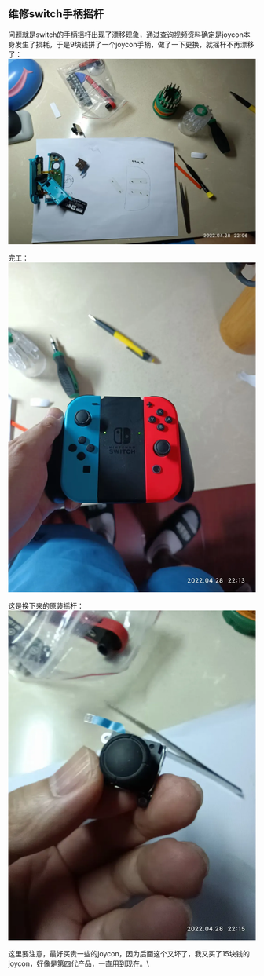 ## 维修switch手柄摇杆
问题就是switch的手柄摇杆出现了漂移现象，通过查询视频资料确定是joycon本身发生了损耗，于是9块钱拼了一个joycon手柄，做了一下更换，就摇杆不再漂移了：\
![摇杆](../images/2-维修电子设备/01-维修switch手柄摇杆/摇杆.webp)

完工：\
![摇杆1](../images/2-维修电子设备/01-维修switch手柄摇杆/摇杆1.webp)

这是换下来的原装摇杆：\
![摇杆2](../images/2-维修电子设备/01-维修switch手柄摇杆/摇杆2.webp)

这里要注意，最好买贵一些的joycon，因为后面这个又坏了，我又买了15块钱的joycon，好像是第四代产品，一直用到现在。\